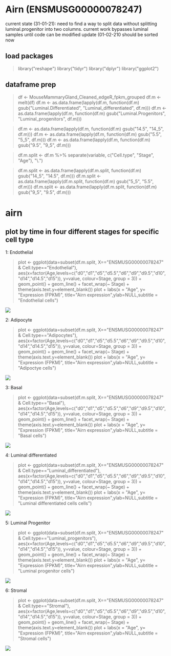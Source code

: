 # Airn (ENSMUSG00000078247)
current state (31-01-21):
need to find a way to split data without splitting luminal.progenitor into two columns. current work bypasses luminal samples until code can be modified
update (01-02-210
should be sorted now

## load packages
> library("reshape")
> library("tidyr")
> library("dplyr")
> library("ggplot2")

## dataframe prep
> df <- MouseMammaryGland_Cleaned_edgeR_fpkm_grouped
> df.m <- melt(df)
> df.m <- as.data.frame(lapply(df.m, function(df.m) gsub("Luminal.Differentiated", "Luminal_differentiated", df.m)))
> df.m <- as.data.frame(lapply(df.m, function(df.m) gsub("Luminal.Progenitors", "Luminal_progenitors", df.m)))

> df.m <- as.data.frame(lapply(df.m, function(df.m) gsub("14.5", "14_5", df.m)))
> df.m <- as.data.frame(lapply(df.m, function(df.m) gsub("5.5", "5_5", df.m)))
> df.m <- as.data.frame(lapply(df.m, function(df.m) gsub("9.5", "9_5", df.m)))

> df.m.split <- df.m %>% separate(variable, c("Cell.type", "Stage", "Age"), "\\.")

> df.m.split <- as.data.frame(lapply(df.m.split, function(df.m) gsub("14_5", "14.5", df.m)))
> df.m.split <- as.data.frame(lapply(df.m.split, function(df.m) gsub("5_5", "5.5", df.m)))
> df.m.split <- as.data.frame(lapply(df.m.split, function(df.m) gsub("9_5", "9.5", df.m)))

# airn
## plot by time in four different stages for specific cell type

1: Endothelial

> plot <- ggplot(data=subset(df.m.split, X=="ENSMUSG00000078247" & Cell.type=="Endothelial"), 
>        aes(x=factor(Age,levels=c("d0","d1","d5","d5.5","d6","d9","d9.5","d10","d14","d14.5","d15")), y=value, colour=Stage, group = 3)) +
>   geom_point() +
>   geom_line() +
>   facet_wrap(~ Stage) +
>   theme(axis.text.y=element_blank()) 
> plot + labs(x = "Age", y= "Expression (FPKM)", title="Airn expression",ylab=NULL,subtitle = "Endothelial cells") 

![](https://github.com/AFS-Part-II-Projects/Jemima_Becker/blob/main/images/endothelial%20airn.png)

2: Adipocyte

> plot <- ggplot(data=subset(df.m.split, X=="ENSMUSG00000078247" & Cell.type=="Adipocytes"), 
>                aes(x=factor(Age,levels=c("d0","d1","d5","d5.5","d6","d9","d9.5","d10","d14","d14.5","d15")), y=value, colour=Stage, group = 3)) +
>   geom_point() +
>   geom_line() +
>   facet_wrap(~ Stage) +
>   theme(axis.text.y=element_blank()) 
> plot + labs(x = "Age", y= "Expression (FPKM)", title="Airn expression",ylab=NULL,subtitle = "Adipoctye cells") 

![](https://github.com/AFS-Part-II-Projects/Jemima_Becker/blob/main/images/adipocyte%20airn.png)

3: Basal

> plot <- ggplot(data=subset(df.m.split, X=="ENSMUSG00000078247" & Cell.type=="Basal"), 
>                aes(x=factor(Age,levels=c("d0","d1","d5","d5.5","d6","d9","d9.5","d10","d14","d14.5","d15")), y=value, colour=Stage, group = 3)) +
>   geom_point() +
>   geom_line() +
>   facet_wrap(~ Stage) +
>   theme(axis.text.y=element_blank()) 
> plot + labs(x = "Age", y= "Expression (FPKM)", title="Airn expression",ylab=NULL,subtitle = "Basal cells") 

![](https://github.com/AFS-Part-II-Projects/Jemima_Becker/blob/main/images/basal%20airn.png)

4: Luminal differentiated

> plot <- ggplot(data=subset(df.m.split, X=="ENSMUSG00000078247" & Cell.type=="Luminal_differentiated"), 
>              aes(x=factor(Age,levels=c("d0","d1","d5","d5.5","d6","d9","d9.5","d10","d14","d14.5","d15")), y=value, colour=Stage, group = 3)) +
>   geom_point() +
>   geom_line() +
>   facet_wrap(~ Stage) +
> theme(axis.text.y=element_blank()) 
> plot + labs(x = "Age", y= "Expression (FPKM)", title="Airn expression",ylab=NULL,subtitle = "Luminal differentiated cells cells") 

![](https://github.com/AFS-Part-II-Projects/Jemima_Becker/blob/main/images/LD%20airn.png)

5: Luminal Progenitor

> plot <- ggplot(data=subset(df.m.split, X=="ENSMUSG00000078247" & Cell.type=="Luminal_progenitors"), 
>                aes(x=factor(Age,levels=c("d0","d1","d5","d5.5","d6","d9","d9.5","d10","d14","d14.5","d15")), y=value, colour=Stage, group = 3)) +
>   geom_point() +
>   geom_line() +
>   facet_wrap(~ Stage) +
>   theme(axis.text.y=element_blank()) 
> plot + labs(x = "Age", y= "Expression (FPKM)", title="Airn expression",ylab=NULL,subtitle = "Luminal progenitor cells") 

![](https://github.com/AFS-Part-II-Projects/Jemima_Becker/blob/main/images/LP%20airn.png)

6: Stromal

> plot <- ggplot(data=subset(df.m.split, X=="ENSMUSG00000078247" & Cell.type=="Stromal"), 
>                aes(x=factor(Age,levels=c("d0","d1","d5","d5.5","d6","d9","d9.5","d10","d14","d14.5","d15")), y=value, colour=Stage, group = 3)) +
>   geom_point() +
>   geom_line() +
>   facet_wrap(~ Stage) +
>   theme(axis.text.y=element_blank()) 
> plot + labs(x = "Age", y= "Expression (FPKM)", title="Airn expression",ylab=NULL,subtitle = "Stromal cells") 

![](https://github.com/AFS-Part-II-Projects/Jemima_Becker/blob/main/images/stromal%20airn.png)
